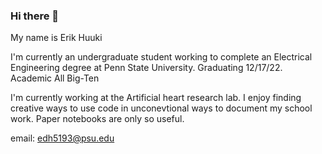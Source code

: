 ### Hi there 👋

My name is Erik Huuki

I'm currently an undergraduate student working to complete an Electrical Engineering degree at Penn State University. Graduating 12/17/22. 
Academic All Big-Ten

I'm currently working at the Artificial heart research lab.
I enjoy finding creative ways to use code in unconevtional ways to document my school work. Paper notebooks are only so useful. 


email: edh5193@psu.edu
